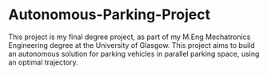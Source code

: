 # Autonomous-Parking-Project
This project is my final degree project, as part of my M.Eng Mechatronics Engineering degree at the University of Glasgow.
This project aims to build an autonomous solution for parking vehicles in parallel parking space, using an optimal trajectory.
